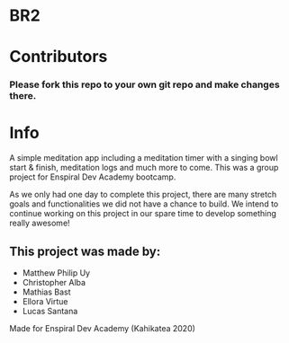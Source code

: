 # BR2

# Contributors

### Please fork this repo to your own git repo and make changes there.

# Info

A simple meditation app including a meditation timer with a singing bowl start & finish, meditation logs and much more to come. This was a group project for Enspiral Dev Academy bootcamp.

As we only had one day to complete this project, there are many stretch goals and functionalities we did not have a chance to build. We intend to continue working on this project in our spare time to develop something really awesome!

## This project was made by:

- Matthew Philip Uy
- Christopher Alba
- Mathias Bast
- Ellora Virtue
- Lucas Santana

Made for Enspiral Dev Academy (Kahikatea 2020)

